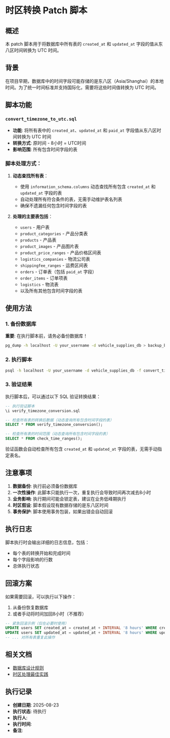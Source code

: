 # 时区转换 Patch 脚本

## 概述

本 patch 脚本用于将数据库中所有表的 `created_at` 和 `updated_at` 字段的值从东八区时间转换为 UTC 时间。

## 背景

在项目早期，数据库中的时间字段可能存储的是东八区（Asia/Shanghai）的本地时间。为了统一时间标准并支持国际化，需要将这些时间值转换为 UTC 时间。

## 脚本功能

### `convert_timezone_to_utc.sql`

- **功能**: 将所有表中的 `created_at`、`updated_at` 和 `paid_at` 字段值从东八区时间转换为 UTC 时间
- **转换方式**: 原时间 - 8小时 = UTC时间
- **影响范围**: 所有包含时间字段的表

### 脚本处理方式：

1. **动态查找所有表**：
   - 使用 `information_schema.columns` 动态查找所有包含 `created_at` 和 `updated_at` 字段的表
   - 自动处理所有符合条件的表，无需手动维护表名列表
   - 确保不遗漏任何包含时间字段的表

2. **处理的主要表包括**：
   - `users` - 用户表
   - `product_categories` - 产品分类表
   - `products` - 产品表
   - `product_images` - 产品图片表
   - `product_price_ranges` - 产品价格区间表
   - `logistics_companies` - 物流公司表
   - `shippingfee_ranges` - 运费区间表
   - `orders` - 订单表（包括 `paid_at` 字段）
   - `order_items` - 订单项表
   - `logistics` - 物流表
   - 以及所有其他包含时间字段的表

## 使用方法

### 1. 备份数据库

**重要**: 在执行脚本前，请务必备份数据库！

```bash
pg_dump -h localhost -U your_username -d vehicle_supplies_db > backup_before_timezone_conversion.sql
```

### 2. 执行脚本

```bash
psql -h localhost -U your_username -d vehicle_supplies_db -f convert_timezone_to_utc.sql
```

### 3. 验证结果

执行脚本后，可以通过以下 SQL 验证转换结果：

```sql
-- 执行验证脚本
\i verify_timezone_conversion.sql

-- 检查所有表的转换后数据（动态查询所有包含时间字段的表）
SELECT * FROM verify_timezone_conversion();

-- 检查所有表的时间范围（动态查询所有包含时间字段的表）
SELECT * FROM check_time_ranges();
```

验证函数会自动检查所有包含 `created_at` 和 `updated_at` 字段的表，无需手动指定表名。

## 注意事项

1. **数据备份**: 执行前必须备份数据库
2. **一次性操作**: 此脚本只能执行一次，重复执行会导致时间再次减去8小时
3. **业务影响**: 执行期间可能会锁定表，建议在业务低峰期执行
4. **时区假设**: 脚本假设现有数据存储的是东八区时间
5. **事务保护**: 脚本使用事务包装，如果出错会自动回滚

## 执行日志

脚本执行时会输出详细的日志信息，包括：
- 每个表的转换开始和完成时间
- 每个字段影响的行数
- 总体执行状态

## 回滚方案

如果需要回滚，可以执行以下操作：

1. 从备份恢复数据库
2. 或者手动将时间加回8小时（不推荐）

```sql
-- 紧急回滚示例（仅在必要时使用）
UPDATE users SET created_at = created_at + INTERVAL '8 hours' WHERE created_at IS NOT NULL;
UPDATE users SET updated_at = updated_at + INTERVAL '8 hours' WHERE updated_at IS NOT NULL;
-- ... 对所有表重复此操作
```

## 相关文档

- [数据库设计规则](../../docs/database_rules.md)
- [时区处理最佳实践](../../docs/timezone_best_practices.md)

## 执行记录

- **创建日期**: 2025-08-23
- **执行状态**: 待执行
- **执行人**: 
- **执行时间**: 
- **备注**: